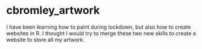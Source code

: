 # cbromley_artwork

I have been learning how to paint during lockdown, but also how to create websites in R. I thought I would try to merge these two new skills to create a website to store all my artwork.
